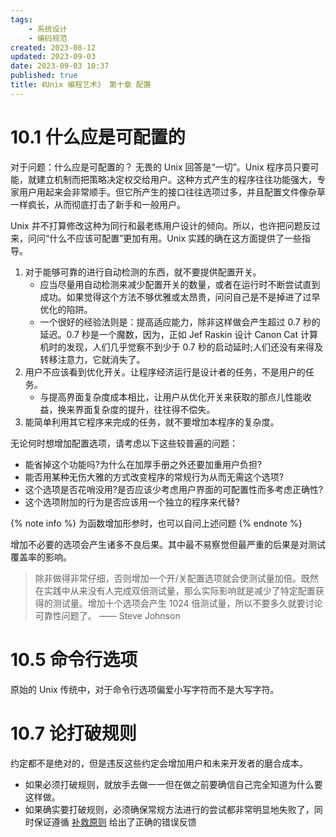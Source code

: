 ```yaml
---
tags:
    - 系统设计
    - 编码规范
created: 2023-08-12
updated: 2023-09-03
date: 2023-09-03 10:37 
published: true
title: 《Unix 编程艺术》 第十章 配置
---
```


# 10.1 什么应是可配置的

对于问题：什么应是可配置的？
无畏的 Unix 回答是“一切”。Unix 程序员只要可能，就建立机制而把策略决定权交给用户。这种方式产生的程序往往功能强大，专家用户用起来会非常顺手。但它所产生的接口往往选项过多，并且配置文件像杂草一样疯长，从而彻底打击了新手和一般用户。

Unix 并不打算修改这种为同行和最老练用户设计的倾向。所以，也许把问题反过来，问问“什么不应该可配置”更加有用。Unix 实践的确在这方面提供了一些指导。

1. 对于能够可靠的进行自动检测的东西，就不要提供配置开关。
   - 应当尽量用自动检测来减少配置开关的数量，或者在运行时不断尝试直到成功。如果觉得这个方法不够优雅或太昂贵，问问自己是不是掉进了过早优化的陷阱。
   - 一个很好的经验法则是：提高适应能力，除非这样做会产生超过 0.7 秒的延迟。0.7 秒是一个魔数，因为，正如 Jef Raskin 设计 Canon Cat 计算机时的发现，人们几乎觉察不到少于 0.7 秒的启动延时;人们还没有来得及转移注意力，它就消失了。
2. 用户不应该看到优化开关。让程序经济运行是设计者的任务，不是用户的任务。
   - 与提高界面复杂度成本相比，让用户从优化开关来获取的那点儿性能收益，换来界面复杂度的提升，往往得不偿失。
3. 能简单利用其它程序来完成的任务，就不要增加本程序的复杂度。

无论何时想增加配置选项，请考虑以下这些较普遍的问题：

- 能省掉这个功能吗?为什么在加厚手册之外还要加重用户负担?
- 能否用某种无伤大雅的方式改变程序的常规行为从而无需这个选项?
- 这个选项是否花哨没用?是否应该少考虑用户界面的可配置性而多考虑正确性?
- 这个选项附加的行为是否应该用一个独立的程序来代替?

{% note info %}
为函数增加形参时，也可以自问上述问题
{% endnote %}

增加不必要的选项会产生诸多不良后果。其中最不易察觉但最严重的后果是对测试覆盖率的影响。

> 除非做得非常仔细，否则增加一个开/关配置选项就会使测试量加倍。既然在实践中从来没有人完成双倍测试量，那么实际影响就是减少了特定配置获得的测试量。增加十个选项会产生 1024 倍测试量，所以不要多久就要讨论可靠性问题了。
> —— Steve Johnson

# 10.5 命令行选项

原始的 Unix 传统中，对于命令行选项偏爱小写字符而不是大写字符。

# 10.7 论打破规则

约定都不是绝对的，但是违反这些约定会增加用户和未来开发者的磨合成本。

- 如果必须打破规则，就放手去做一一但在做之前要确信自己完全知道为什么要这样做。
- 如果确实要打破规则，必须确保常规方法进行的尝试都非常明显地失败了，同时保证遵循 [补救原则](/di_1_zhang_zhe_xue/#补救原则：出现异常时，马上退出并给出足量错误信息) 给出了正确的错误反馈
